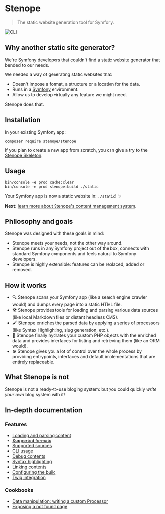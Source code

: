 # Stenope

> The static website generation tool for Symfony.

![CLI](cli.png)

## Why another static site generator?

We're Symfony developers that couldn't find a static website generator that bended to our needs.

We needed a way of generating static websites that:

- Doesn't impose a format, a structure or a location for the data.
- Runs in a [Symfony](symfony.com) environment.
- Allow us to develop virtually any feature we might need.

Stenope does that.

## Installation

In your existing Symfony app:

```shell
composer require stenope/stenope
```

If you plan to create a new app from scratch, you can give a try to the [Stenope Skeleton](https://stenopephp.github.io/skeleton/).

## Usage

````shell
bin/console -e prod cache:clear
bin/console -e prod stenope:build ./static
````

Your Symfony app is now a static website in: `./static`! ✨

**Next:** [learn more about Stenope's content management system](doc/loading-content.md).

## Philosophy and goals

Stenope was designed with these goals in mind:

- Stenope meets your needs, not the other way around.
- Stenope runs in any Symfony project out of the box, connects with standard Symfony components and feels natural to Symfony developers.
- Stenope is highly extensible: features can be replaced, added or removed.

## How it works

- 🔍 Stenope scans your Symfony app (like a search engine crawler would) and dumps every page into a static HTML file.
- 🛠 Stenope provides tools for loading and parsing various data sources (like local Markdown files or distant headless CMS).
- 🖌 Stenope enriches the parsed data by applying a series of processors (like Syntax Highlighting, slug generation, etc.).
- 🧲 Stenope finally hydrates your custom PHP objects with the enriched data and provides interfaces for listing and retrieving them (like an ORM would).
- ⚙️ Stenope gives you a lot of control over the whole process by providing entrypoints, interfaces and default implementations that are entirely replaceable.

## What Stenope is not

Stenope is not a ready-to-use bloging system: but you could quickly _write your own_ blog system with it!

## In-depth documentation

### Features

- [Loading and parsing content](doc/loading-content.md)
- [Supported formats](doc/supported-formats.md)
- [Supported sources](doc/supported-sources.md)
- [CLI usage](doc/cli.md)
- [Debug contents](doc/cli.md#debug)
- [Syntax highlighting](doc/syntax-highlighting.md)
- [Linking contents](doc/link-contents.md)
- [Configuring the build](doc/build-configuration.md)
- [Twig integration](doc/twig.md)

### Cookbooks

<!-- TODO - [Specifying host and base url]() -->
<!-- TODO - [Adding custom files to the build]() -->
<!-- TODO - [Data source: writing a custom Provider]() -->
<!-- TODO - [Data format: writing a custom Decoder]() -->
- [Data manipulation: writing a custom Processor](doc/cookbooks/processors.md)
- [Exposing a not found page](doc/cookbooks/not-found-page.md)
<!-- TODO - [How to automatically deploy and host a static site]() -->
